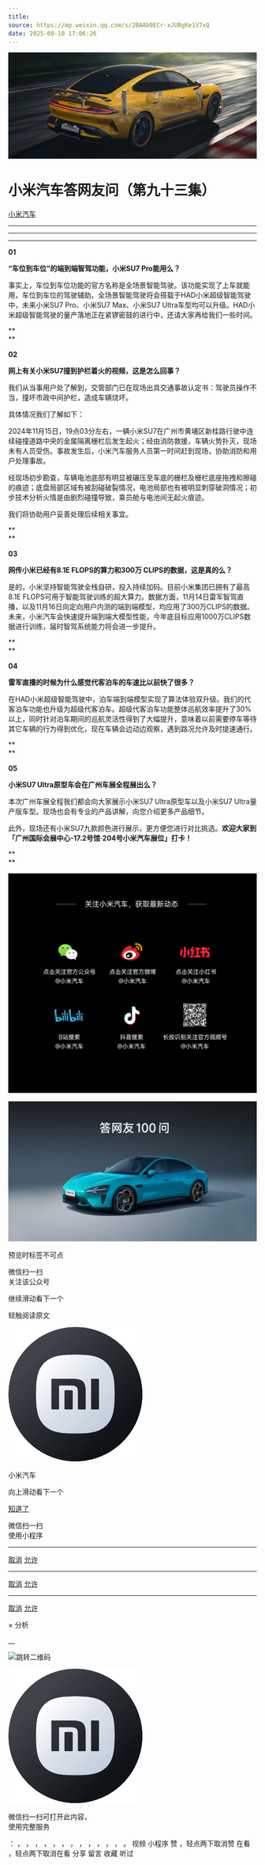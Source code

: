 ```yaml
---
title: 
source: https://mp.weixin.qq.com/s/2BAAb9ECr-xJUBgKe1V7xQ
date: 2025-08-10 17:06:26
---
```


![cover_image](images/img_4e88032a.jpg)


#  小米汽车答网友问（第九十三集）


[ 小米汽车 ](<javascript:void\(0\);>)

______

****  
****

****01****

**“车位到车位”的端到端智驾功能，小米SU7 Pro能用么？**

事实上，车位到车位功能的官方名称是全场景智能驾驶。该功能实现了上车就能用，车位到车位的驾驶辅助。全场景智能驾驶将会搭载于HAD小米超级智能驾驶中，未来小米SU7 Pro、小米SU7 Max、小米SU7 Ultra车型均可以升级。HAD小米超级智能驾驶的量产落地正在紧锣密鼓的进行中，还请大家再给我们一些时间。

  

**  
**

**02**

**网上有关小米SU7撞到护栏着火的视频，这是怎么回事？**

我们从当事用户处了解到，交管部门已在现场出具交通事故认定书：驾驶员操作不当，撞坏市政中间护栏，造成车辆烧坏。

具体情况我们了解如下：

2024年11月15日，19点03分左右，一辆小米SU7在广州市黄埔区新桂路行驶中连续碰撞道路中央的金属隔离栅栏后发生起火；经由消防救援，车辆火势扑灭，现场未有人员受伤。事故发生后，小米汽车服务人员第一时间赶到现场，协助消防和用户处理事故。

经现场初步勘查，车辆电池底部有明显被碾压至车底的栅栏及栅栏底座拖拽和擦碰的痕迹；底盘局部区域有被刮碰破裂情况，电池局部也有被明显刺穿破洞情况；初步技术分析火情是由剧烈碰撞导致，乘员舱与电池间无起火痕迹。

我们将协助用户妥善处理后续相关事宜。

**  
**

**03**

**网传小米已经有8.1E FLOPS的算力和300万 CLIPS的数据，这是真的么？**

是的，小米坚持智能驾驶全栈自研，投入持续加码。目前小米集团已拥有了最高8.1E FLOPS可用于智能驾驶训练的超大算力。数据方面，11月14日雷军智驾直播，以及11月16日向定向用户内测的端到端模型，均应用了300万CLIPS的数据。未来，小米汽车会快速提升端到端大模型性能，今年底目标应用1000万CLIPS数据进行训练，届时智驾系统能力将会进一步提升。

**  
**

**04**

**雷军直播的时候为什么感觉代客泊车的车速比以前快了很多？**

在HAD小米超级智能驾驶中，泊车端到端模型实现了算法体验双升级。我们的代客泊车功能也升级为超级代客泊车。超级代客泊车功能整体巡航效率提升了30%以上，同时针对泊车期间的巡航灵活性得到了大幅提升，意味着以前需要停车等待其它车辆的行为得到优化，现在车辆会边动边观察，遇到路况允许及时提速通行。

**  
**

**05**

**小米SU7 Ultra原型车会在广州车展全程展出么？**

本次广州车展全程我们都会向大家展示小米SU7 Ultra原型车以及小米SU7 Ultra量产版车型。现场也会有专业的产品讲解，向您介绍更多产品细节。

此外，现场还有小米SU7九款颜色进行展示，更方便您进行对比挑选。**欢迎大家到「广州国际会展中心-17.2号馆·204号小米汽车展位」打卡！**

**  
**

![img_1c3b5537.jpg](images/img_1c3b5537.jpg)

![img_61052fb0.jpg](images/img_61052fb0.jpg)

[](<>)[](<>)

预览时标签不可点

微信扫一扫  
关注该公众号

继续滑动看下一个

轻触阅读原文

![img_97d833da.jpg](images/img_97d833da.jpg)

小米汽车 

向上滑动看下一个

[知道了](<javascript:;>)

微信扫一扫  
使用小程序

****

[取消](<javascript:void\(0\);>) [允许](<javascript:void\(0\);>)

****

[取消](<javascript:void\(0\);>) [允许](<javascript:void\(0\);>)

****

[取消](<javascript:void\(0\);>) [允许](<javascript:void\(0\);>)

× 分析

__

![跳转二维码]()

![作者头像](images/img_97d833da.jpg)

微信扫一扫可打开此内容，  
使用完整服务

： ， ， ， ， ， ， ， ， ， ， ， ， 。 视频 小程序 赞 ，轻点两下取消赞 在看 ，轻点两下取消在看 分享 留言 收藏 听过